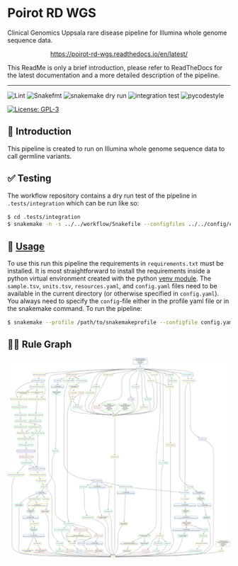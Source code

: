 # Poirot RD WGS
 Clinical Genomics Uppsala rare disease pipeline for Illumina whole genome sequence data.


<p align="center">
<a href="https://poirot-rd-wgs.readthedocs.io/en/latest/">https://poirot-rd-wgs.readthedocs.io/en/latest/</a>
</p>

This ReadMe is only a brief introduction, please refer to ReadTheDocs for the latest documentation and a more detailed description of the pipeline. 

---
![Lint](https://github.com/clinical-genomics-uppsala/marple_rd_wgs/actions/workflows/lint.yaml/badge.svg?branch=main)
![Snakefmt](https://github.com/clinical-genomics-uppsala/marple_rd_wgs/actions/workflows/snakefmt.yaml/badge.svg?branch=main)
![snakemake dry run](https://github.com/clinical-genomics-uppsala/marple_rd_wgs/actions/workflows/snakemake-dry-run.yaml/badge.svg?branch=main)
![integration test](https://github.com/clinical-genomics-uppsala/marple_rd_wgs/actions/workflows/integration1.yaml/badge.svg?branch=main)
![pycodestyle](https://github.com/clinical-genomics-uppsala/marple_rd_wgs/actions/workflows/pycodestyle.yaml/badge.svg?branch=main)

[![License: GPL-3](https://img.shields.io/badge/License-GPL3-yellow.svg)](https://opensource.org/licenses/gpl-3.0.html)

## :speech_balloon: Introduction
This pipeline is created to run on Illumina whole genome sequence data to call germline variants.

## :white_check_mark: Testing

The workflow repository contains a dry run test of the pipeline in  `.tests/integration` which can be run like so:

```bash
$ cd .tests/integration
$ snakemake -n -s ../../workflow/Snakefile --configfiles ../../config/config.yaml config.yaml 
```

## :rocket: [Usage](https://marple-rd-tc.readthedocs.io/en/latest/running/)

To use this run this pipeline the requirements in `requirements.txt` must be installed. It is most straightforward to install the requirements inside a python virtual environment created with the python [venv module](https://docs.python.org/3/library/venv.html). The `sample.tsv`, `units.tsv`, `resources.yaml`, and `config.yaml` files need to be available in the current directory (or otherwise specified in `config.yaml`). You always need to specify the `config`-file either in the profile yaml file or in the snakemake command. To run the pipeline:

```bash
$ snakemake --profile /path/to/snakemakeprofile --configfile config.yaml --config sequenceid="990909_test" -s /path/to/marple_rd_wgs/workflow/Snakefile
```
## :judge: Rule Graph
![rule_graph](images/dag.svg)